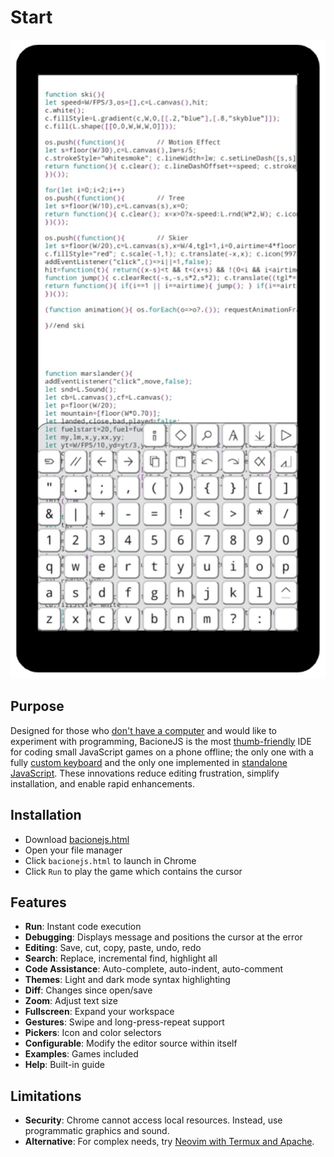 <h1><a href="https://bacionejs.github.io/editor/" style="text-decoration: none; color: inherit;">Start</a></h1>

[![Demo – Click to Play](README.jpg)](https://bacionejs.github.io/editor/)

## Purpose
Designed for those who [don't have a computer](https://www.google.com/search?q=philippines+computer+ownership) and would like to experiment with programming, BacioneJS is the most [thumb-friendly](https://youtu.be/lx6Pf-KflcQ?si=jBlJVh4iwFUp_Nj8) IDE for coding small JavaScript games on a phone offline; the only one with a fully [custom keyboard](//github.com/search?q=ide+%22custom+keyboard%22&type=repositories) and the only one implemented in [standalone JavaScript](//github.com/search?q=standalone+javascript+ide+language%3Ahtml&type=repositories). These innovations reduce editing frustration, simplify installation, and enable rapid enhancements. 

## Installation
- Download [bacionejs.html](https://raw.githubusercontent.com/bacionejs/editor/main/bacionejs.html)
- Open your file manager
- Click `bacionejs.html` to launch in Chrome
- Click `Run` to play the game which contains the cursor

## Features
- **Run**: Instant code execution
- **Debugging**: Displays message and positions the cursor at the error
- **Editing**: Save, cut, copy, paste, undo, redo
- **Search**: Replace, incremental find, highlight all
- **Code Assistance**: Auto-complete, auto-indent, auto-comment
- **Themes**: Light and dark mode syntax highlighting
- **Diff**: Changes since open/save  
- **Zoom**: Adjust text size  
- **Fullscreen**: Expand your workspace  
- **Gestures**: Swipe and long-press-repeat support  
- **Pickers**: Icon and color selectors  
- **Configurable**: Modify the editor source within itself  
- **Examples**: Games included
- **Help**: Built-in guide
   
## Limitations
- **Security**: Chrome cannot access local resources. Instead, use programmatic graphics and sound.
- **Alternative**: For complex needs, try [Neovim with Termux and Apache](https://github.com/bacionejs/termux).

